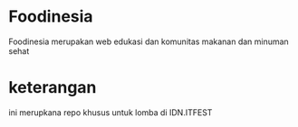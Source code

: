 # Foodinesia
Foodinesia merupakan web edukasi dan komunitas makanan dan minuman sehat

# keterangan
ini merupkana repo khusus untuk lomba di IDN.ITFEST

